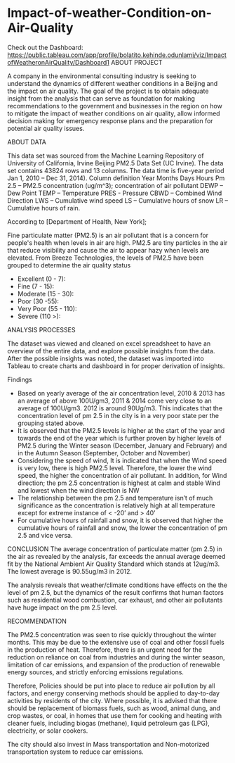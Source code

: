 # Impact-of-weather-Condition-on-Air-Quality
Check out the Dashboard: https://public.tableau.com/app/profile/bolatito.kehinde.odunlami/viz/ImpactofWeatheronAirQuality/Dashboard1
ABOUT PROJECT
 
A company in the environmental consulting industry is seeking to understand the dynamics of different weather conditions in a Beijing and the impact on air quality. The goal of the project is to obtain adequate insight from the analysis that can serve as foundation for making recommendations to the government and businesses in the region on how to mitigate the impact of weather conditions on air quality, allow informed decision making for emergency response plans and the preparation for potential air quality issues.

ABOUT DATA

This data set was sourced from the Machine Learning Repository of University of California, Irvine Beijing PM2.5 Data Set (UC Irvine).
The data set contains 43824 rows and 13 columns. The data time is five-year period Jan 1, 2010 – Dec 31, 2014). 
Column definition
Year 
Months
Days
Hours
Pm 2.5 – PM2.5 concentration (ug/m^3); concentration of air pollutant 
DEWP – Dew Point
TEMP – Temperature 
PRES - Pressure
CBWD – Combined Wind Direction 
LWS – Cumulative wind speed
LS – Cumulative hours of snow
LR – Cumulative hours of rain.

According to [Department of Health, New York]; 

Fine particulate matter (PM2.5) is an air pollutant that is a concern for people's health when levels in air are high. PM2.5 are tiny particles in the air that reduce visibility and cause the air to appear hazy when levels are elevated. From Breeze Technologies, the levels of PM2.5 have been grouped to determine the air quality status

-	Excellent (0 - 7): 
-	Fine (7 - 15): 
-	Moderate (15 - 30): 
-	Poor (30 -55): 
-	Very Poor (55 - 110): 
-	Severe (110 >):

ANALYSIS PROCESSES 

The dataset was viewed and cleaned on excel spreadsheet to have an overview of the entire data, and explore possible insights from the data. After the possible insights was noted, the dataset was imported into Tableau to create charts and dashboard in for proper derivation of insights.

Findings

-	Based on yearly average of the air concentration level, 2010 & 2013 has an average of above 100U/gm3, 2011 & 2014 come very close to an average of 100U/gm3. 2012 is around 90Ug/m3. This indicates that the concentration level of pm 2.5 in the city is in a very poor state per the grouping stated above.
-	It is observed that the PM2.5 levels is higher at the start of the year and towards the end of the year which is further proven by higher levels of PM2.5 during the Winter season (December, January and February) and in the Autumn Season (September, October and November)
-	Considering the speed of wind, It is indicated that when the Wind speed is very low, there is high PM2.5 level. Therefore, the lower the wind speed, the higher the concentration of air pollutant. In addition, for Wind direction; the pm 2.5 concentration is highest at calm and stable Wind and lowest when the wind direction is NW
-	The relationship between the pm 2.5 and temperature isn’t of much significance as the concentration is relatively high at all temperature except for extreme instance of < -20’ and > 40’
-	For cumulative hours of rainfall and snow, it is observed that higher the cumulative hours of rainfall and snow, the lower the concentration of pm 2.5 and vice versa.

CONCLUSION
The average concentration of particulate matter (pm 2.5) in the air as revealed by the analysis, far exceeds the annual average deemed fit by the National Ambient Air Quality Standard which stands at 12ug/m3. The lowest average is 90.55ug/m3 in 2012.

The analysis reveals that weather/climate conditions have effects on the the level of pm 2.5, but the dynamics of the result confirms that human factors such as residential wood combustion, car exhaust, and other air pollutants have huge impact on the pm 2.5 level.

RECOMMENDATION

The PM2.5 concentration was seen to rise quickly throughout the winter months. This may be due to the extensive use of coal and other fossil fuels in the production of heat. Therefore, there is an urgent need for the reduction on reliance on coal from industries and during the winter season, limitation of car emissions, and expansion of the production of renewable energy sources, and strictly enforcing emissions regulations. 

Therefore, Policies should be put into place to reduce air pollution by all factors, and energy conserving methods should be applied to day-to-day activities by residents of the city. Where possible, it is advised that there should be replacement of biomass fuels, such as wood, animal dung, and crop wastes, or coal, in homes that use them for cooking and heating with cleaner fuels, including biogas (methane), liquid petroleum gas (LPG), electricity, or solar cookers.

The city should also invest in Mass transportation and Non-motorized transportation system to reduce car emissions.
	
